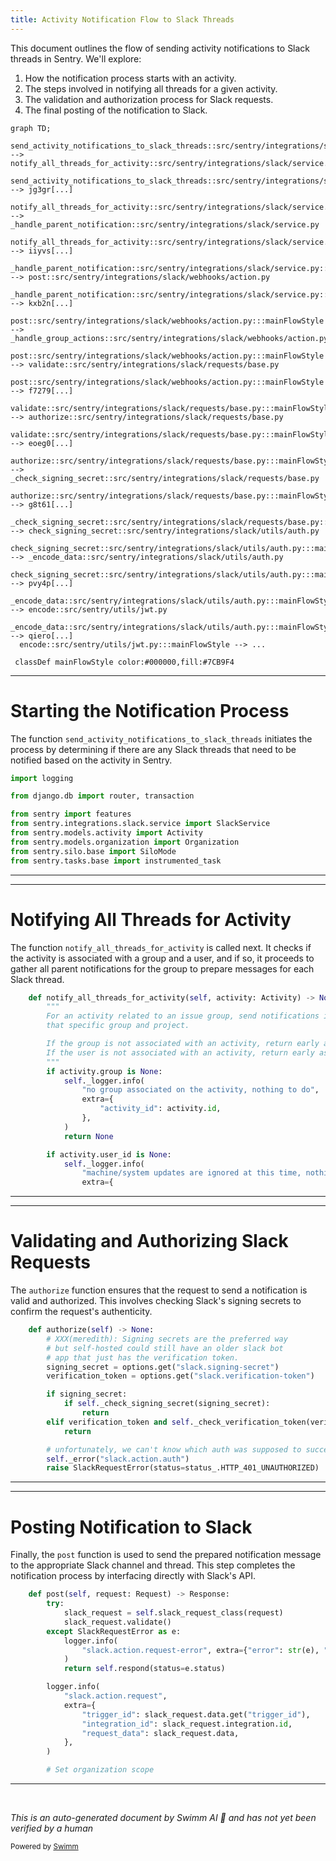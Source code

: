 ```yaml
---
title: Activity Notification Flow to Slack Threads
---
```

This document outlines the flow of sending activity notifications to Slack threads in Sentry. We'll explore:

1. How the notification process starts with an activity.
2. The steps involved in notifying all threads for a given activity.
3. The validation and authorization process for Slack requests.
4. The final posting of the notification to Slack.

```mermaid
graph TD;
  send_activity_notifications_to_slack_threads::src/sentry/integrations/slack/tasks/send_notifications_on_activity.py:::mainFlowStyle --> notify_all_threads_for_activity::src/sentry/integrations/slack/service.py
  send_activity_notifications_to_slack_threads::src/sentry/integrations/slack/tasks/send_notifications_on_activity.py:::mainFlowStyle --> jg3gr[...]
  notify_all_threads_for_activity::src/sentry/integrations/slack/service.py:::mainFlowStyle --> _handle_parent_notification::src/sentry/integrations/slack/service.py
  notify_all_threads_for_activity::src/sentry/integrations/slack/service.py:::mainFlowStyle --> iiyvs[...]
  _handle_parent_notification::src/sentry/integrations/slack/service.py:::mainFlowStyle --> post::src/sentry/integrations/slack/webhooks/action.py
  _handle_parent_notification::src/sentry/integrations/slack/service.py:::mainFlowStyle --> kxb2n[...]
  post::src/sentry/integrations/slack/webhooks/action.py:::mainFlowStyle --> _handle_group_actions::src/sentry/integrations/slack/webhooks/action.py
  post::src/sentry/integrations/slack/webhooks/action.py:::mainFlowStyle --> validate::src/sentry/integrations/slack/requests/base.py
  post::src/sentry/integrations/slack/webhooks/action.py:::mainFlowStyle --> f7279[...]
  validate::src/sentry/integrations/slack/requests/base.py:::mainFlowStyle --> authorize::src/sentry/integrations/slack/requests/base.py
  validate::src/sentry/integrations/slack/requests/base.py:::mainFlowStyle --> eoeg0[...]
  authorize::src/sentry/integrations/slack/requests/base.py:::mainFlowStyle --> _check_signing_secret::src/sentry/integrations/slack/requests/base.py
  authorize::src/sentry/integrations/slack/requests/base.py:::mainFlowStyle --> g8t61[...]
  _check_signing_secret::src/sentry/integrations/slack/requests/base.py:::mainFlowStyle --> check_signing_secret::src/sentry/integrations/slack/utils/auth.py
  check_signing_secret::src/sentry/integrations/slack/utils/auth.py:::mainFlowStyle --> _encode_data::src/sentry/integrations/slack/utils/auth.py
  check_signing_secret::src/sentry/integrations/slack/utils/auth.py:::mainFlowStyle --> pvy4p[...]
  _encode_data::src/sentry/integrations/slack/utils/auth.py:::mainFlowStyle --> encode::src/sentry/utils/jwt.py
  _encode_data::src/sentry/integrations/slack/utils/auth.py:::mainFlowStyle --> qiero[...]
  encode::src/sentry/utils/jwt.py:::mainFlowStyle --> ...

 classDef mainFlowStyle color:#000000,fill:#7CB9F4
```

<SwmSnippet path="/src/sentry/integrations/slack/tasks/send_notifications_on_activity.py" line="1">

---

# Starting the Notification Process

The function `send_activity_notifications_to_slack_threads` initiates the process by determining if there are any Slack threads that need to be notified based on the activity in Sentry.

```python
import logging

from django.db import router, transaction

from sentry import features
from sentry.integrations.slack.service import SlackService
from sentry.models.activity import Activity
from sentry.models.organization import Organization
from sentry.silo.base import SiloMode
from sentry.tasks.base import instrumented_task
```

---

</SwmSnippet>

<SwmSnippet path="/src/sentry/integrations/slack/service.py" line="86">

---

# Notifying All Threads for Activity

The function `notify_all_threads_for_activity` is called next. It checks if the activity is associated with a group and a user, and if so, it proceeds to gather all parent notifications for the group to prepare messages for each Slack thread.

```python
    def notify_all_threads_for_activity(self, activity: Activity) -> None:
        """
        For an activity related to an issue group, send notifications in a Slack thread to all parent notifications for
        that specific group and project.

        If the group is not associated with an activity, return early as there's nothing to do.
        If the user is not associated with an activity, return early as we only care about user activities.
        """
        if activity.group is None:
            self._logger.info(
                "no group associated on the activity, nothing to do",
                extra={
                    "activity_id": activity.id,
                },
            )
            return None

        if activity.user_id is None:
            self._logger.info(
                "machine/system updates are ignored at this time, nothing to do",
                extra={
```

---

</SwmSnippet>

<SwmSnippet path="/src/sentry/integrations/slack/requests/base.py" line="193">

---

# Validating and Authorizing Slack Requests

The `authorize` function ensures that the request to send a notification is valid and authorized. This involves checking Slack's signing secrets to confirm the request's authenticity.

```python
    def authorize(self) -> None:
        # XXX(meredith): Signing secrets are the preferred way
        # but self-hosted could still have an older slack bot
        # app that just has the verification token.
        signing_secret = options.get("slack.signing-secret")
        verification_token = options.get("slack.verification-token")

        if signing_secret:
            if self._check_signing_secret(signing_secret):
                return
        elif verification_token and self._check_verification_token(verification_token):
            return

        # unfortunately, we can't know which auth was supposed to succeed
        self._error("slack.action.auth")
        raise SlackRequestError(status=status_.HTTP_401_UNAUTHORIZED)
```

---

</SwmSnippet>

<SwmSnippet path="/src/sentry/integrations/slack/webhooks/action.py" line="781">

---

# Posting Notification to Slack

Finally, the `post` function is used to send the prepared notification message to the appropriate Slack channel and thread. This step completes the notification process by interfacing directly with Slack's API.

```python
    def post(self, request: Request) -> Response:
        try:
            slack_request = self.slack_request_class(request)
            slack_request.validate()
        except SlackRequestError as e:
            logger.info(
                "slack.action.request-error", extra={"error": str(e), "status_code": e.status}
            )
            return self.respond(status=e.status)

        logger.info(
            "slack.action.request",
            extra={
                "trigger_id": slack_request.data.get("trigger_id"),
                "integration_id": slack_request.integration.id,
                "request_data": slack_request.data,
            },
        )

        # Set organization scope

```

---

</SwmSnippet>

&nbsp;

*This is an auto-generated document by Swimm AI 🌊 and has not yet been verified by a human*

<SwmMeta version="3.0.0" repo-id="Z2l0aHViJTNBJTNBc2VudHJ5JTNBJTNBZ2V0c2VudHJ5" repo-name="sentry"><sup>Powered by [Swimm](/)</sup></SwmMeta>
